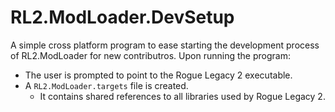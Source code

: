 # RL2.ModLoader.DevSetup
A simple cross platform program to ease starting the development process of RL2.ModLoader for new contributros.
Upon running the program:
- The user is prompted to point to the Rogue Legacy 2 executable.
- A `RL2.ModLoader.targets` file is created.
    - It contains shared references to all libraries used by Rogue Legacy 2.